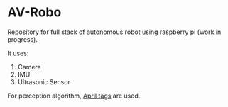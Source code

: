 # AV-Robo
Repository for full stack of autonomous robot using raspberry pi (work in progress).

It uses:
1. Camera
2. IMU
3. Ultrasonic Sensor

For perception algorithm, [April tags](https://april.eecs.umich.edu/software/apriltag#:~:text=AprilTag%20is%20a%20visual%20fiducial,tags%20relative%20to%20the%20camera.) are used.

